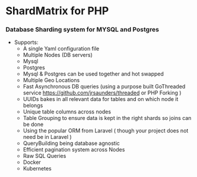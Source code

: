 # ShardMatrix for PHP

### Database Sharding system for MYSQL and Postgres

* Supports:
    * A single Yaml configuration file
    * Multiple Nodes (DB servers)
    * Mysql
    * Postgres
    * Mysql & Postgres can be used together and hot swapped
    * Multiple Geo Locations
    * Fast Asynchronous DB queries (using a purpose built GoThreaded service https://github.com/jrsaunders/threaded or PHP Forking )
    * UUIDs bakes in all relevant data for tables and on which node it belongs
    * Unique table columns across nodes
    * Table Grouping to ensure data is kept in the right shards so joins can be done
    * Using the popular ORM from Laravel ( though your project does not need be in Laravel )
    * QueryBuilding being database agnostic
    * Efficient pagination system across Nodes
    * Raw SQL Queries
    * Docker
    * Kubernetes
    


    
